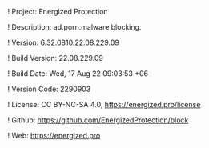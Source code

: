 ! Project: Energized Protection

! Description: ad.porn.malware blocking.

! Version: 6.32.0810.22.08.229.09

! Build Version: 22.08.229.09

! Build Date: Wed, 17 Aug 22 09:03:53 +06

! Version Code: 2290903

! License: CC BY-NC-SA 4.0, https://energized.pro/license

! Github: https://github.com/EnergizedProtection/block

! Web: https://energized.pro
